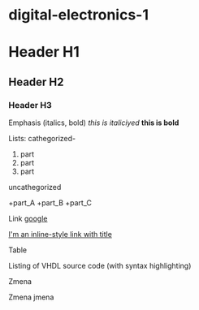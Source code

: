 # digital-electronics-1
# Header H1
## Header H2
### Header H3

Emphasis (italics, bold) *this is italiciyed* **this is bold**

Lists:
cathegorized-
1. part
2. part
3. part

uncathegorized

+part_A
+part_B
+part_C

Link
[google](https://www.google.com)

[I'm an inline-style link with title](https://www.google.com "Google's Homepage")

Table

Listing of VHDL source code (with syntax highlighting)

Zmena

Zmena jmena


